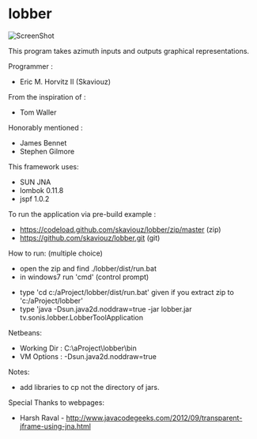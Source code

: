 lobber
======

![ScreenShot](https://raw.github.com/skaviouz/lobber/master/bin/resources/images/Example.png)

This program takes azimuth inputs and outputs graphical representations.

Programmer :
 * Eric M. Horvitz II (Skaviouz)

From the inspiration of :
 * Tom Waller

Honorably mentioned :
 * James Bennet
 * Stephen Gilmore

This framework uses:
 * SUN JNA
 * lombok 0.11.8
 * jspf 1.0.2

To run the application via pre-build example : 
 * https://codeload.github.com/skaviouz/lobber/zip/master (zip)
 * https://github.com/skaviouz/lobber.git (git)

How to run: (multiple choice)
 * open the zip and find ./lobber/dist/run.bat
 * in windows7 run 'cmd' (control prompt)
 - type 'cd c:/aProject/lobber/dist/run.bat' given if you extract zip to 'c:/aProject/lobber'
 - type 'java -Dsun.java2d.noddraw=true -jar lobber.jar tv.sonis.lobber.LobberToolApplication

Netbeans:
 - Working Dir : C:\aProject\lobber\bin
 - VM Options : -Dsun.java2d.noddraw=true

Notes:
 - add libraries to cp not the directory of jars.

Special Thanks to webpages:
 - Harsh Raval - http://www.javacodegeeks.com/2012/09/transparent-jframe-using-jna.html

